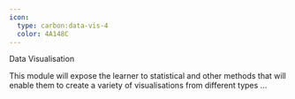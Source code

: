 ```yaml
---
icon:
  type: carbon:data-vis-4
  color: 4A148C
---
```

Data Visualisation

This module will expose the learner to statistical and other methods that will enable them to create a variety of visualisations from different types  ... 

